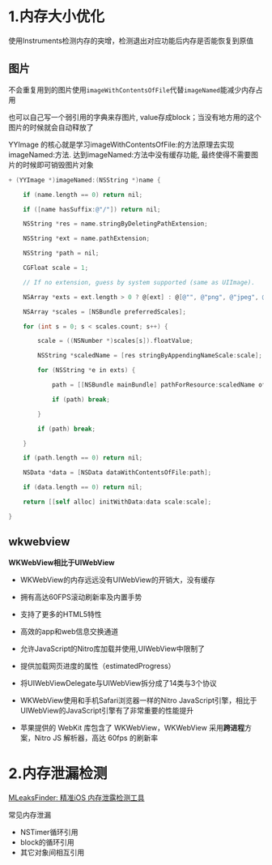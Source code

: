 # 1.内存大小优化

使用Instruments检测内存的突增，检测退出对应功能后内存是否能恢复到原值

## 图片

不会重复用到的图片使用`imageWithContentsOfFile`代替`imageNamed`能减少内存占用

也可以自己写一个弱引用的字典来存图片, value存成block；当没有地方用的这个图片的时候就会自动释放了



YYImage 的核心就是学习imageWithContentsOfFile:的方法原理去实现imageNamed:方法. 达到imageNamed:方法中没有缓存功能, 最终使得不需要图片的时候即可销毁图片对象



```objective-c
+ (YYImage *)imageNamed:(NSString *)name {

    if (name.length == 0) return nil;

    if ([name hasSuffix:@"/"]) return nil;

    NSString *res = name.stringByDeletingPathExtension;

    NSString *ext = name.pathExtension;

    NSString *path = nil;

    CGFloat scale = 1;

    // If no extension, guess by system supported (same as UIImage).

    NSArray *exts = ext.length > 0 ? @[ext] : @[@"", @"png", @"jpeg", @"jpg", @"gif", @"webp", @"apng"];

    NSArray *scales = [NSBundle preferredScales];

    for (int s = 0; s < scales.count; s++) {

        scale = ((NSNumber *)scales[s]).floatValue;

        NSString *scaledName = [res stringByAppendingNameScale:scale];

        for (NSString *e in exts) {

            path = [[NSBundle mainBundle] pathForResource:scaledName ofType:e];

            if (path) break;

        }

        if (path) break;

    }

    if (path.length == 0) return nil;

    NSData *data = [NSData dataWithContentsOfFile:path];

    if (data.length == 0) return nil;

    return [[self alloc] initWithData:data scale:scale];

}
```



## wkwebview



**WKWebView相比于UIWebView**

- WKWebView的内存远远没有UIWebView的开销大，没有缓存
- 拥有高达60FPS滚动刷新率及内置手势
- 支持了更多的HTML5特性
- 高效的app和web信息交换通道
- 允许JavaScript的Nitro库加载并使用,UIWebView中限制了
- 提供加载网页进度的属性（estimatedProgress）

- 将UIWebViewDelegate与UIWebView拆分成了14类与3个协议
- WKWebView使用和手机Safari浏览器一样的Nitro JavaScript引擎，相比于UIWebView的JavaScript引擎有了非常重要的性能提升
- 苹果提供的 WebKit 库包含了 WKWebView，WKWebView 采用**跨进程**方案，Nitro JS 解析器，高达 60fps 的刷新率





# 2.内存泄漏检测



[MLeaksFinder: 精准iOS 内存泄露检测工具](http://wereadteam.github.io/2016/02/22/MLeaksFinder/)



常见内存泄漏

*  NSTimer循环引用
*  block的循环引用
* 其它对象间相互引用